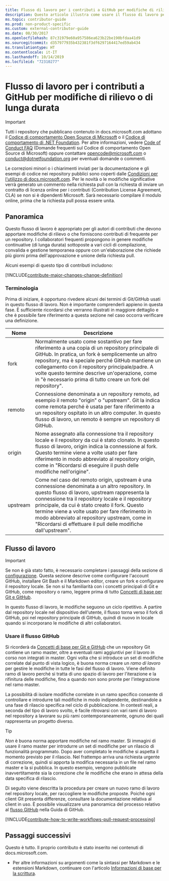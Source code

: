 ```yaml
---
title: Flusso di lavoro per i contributi a GitHub per modifiche di rilievo o di lunga durata
description: Questo articolo illustra come usare il flusso di lavoro per i contributi "di rilievo" per gli articoli di docs.microsoft.com.
ms.topic: contributor-guide
ms.prod: non-product-specific
ms.custom: external-contributor-guide
ms.date: 08/30/2017
ms.openlocfilehash: 87c31979e60a957586ea623b22be190bfdaa41d9
ms.sourcegitcommit: d357977935b432381f3df6297164417ed59ab434
ms.translationtype: HT
ms.contentlocale: it-IT
ms.lasthandoff: 10/14/2019
ms.locfileid: "72310277"
---
```

# <a name="github-contribution-workflow-for-major-or-long-running-changes"></a>Flusso di lavoro per i contributi a GitHub per modifiche di rilievo o di lunga durata

> [!IMPORTANT]
> Tutti i repository che pubblicano contenuto in docs.microsoft.com adottano il [Codice di comportamento Open Source di Microsoft](https://opensource.microsoft.com/codeofconduct/) o il [Codice di comportamento di .NET Foundation](https://dotnetfoundation.org/code-of-conduct). Per altre informazioni, vedere [Code of Conduct FAQ](https://opensource.microsoft.com/codeofconduct/faq/) (Domande frequenti sul Codice di comportamento Open Source di Microsoft) oppure contattare [opencode@microsoft.com](mailto:opencode@microsoft.com) o [conduct@dotnetfoundation.org](mailto:conduct@dotnetfoundation.org) per eventuali domande o commenti.<br>
>
> Le correzioni minori o i chiarimenti inviati per la documentazione e gli esempi di codice nei repository pubblici sono coperti dalle [Condizioni per l'utilizzo di docs.microsoft.com](https://docs.microsoft.com/legal/termsofuse). Per le novità o le modifiche significative verrà generato un commento nella richiesta pull con la richiesta di inviare un contratto di licenza online per i contributi (Contribution License Agreement, CLA) se non si è dipendenti Microsoft. Sarà necessario compilare il modulo online, prima che la richiesta pull possa essere unita.

## <a name="overview"></a>Panoramica

Questo flusso di lavoro è appropriato per gli autori di contributi che devono apportare modifiche di rilievo o che forniscono contributi di frequente per un repository. I collaboratori frequenti propongono in genere modifiche continuative (di lunga durata) sottoposte a vari cicli di compilazione, convalida e gestione temporanea oppure con un'elaborazione che richiede più giorni prima dell'approvazione e unione della richiesta pull.

Alcuni esempi di questo tipo di contributi includono:

[!INCLUDE[contribute-major-changes-change-definition](includes/contribute-how-to-write-workflows-major-change-definition.md)]

### <a name="terminology"></a>Terminologia

Prima di iniziare, è opportuno rivedere alcuni dei termini di Git/GitHub usati in questo flusso di lavoro. Non è importante comprenderli appieno in questa fase. È sufficiente ricordarsi che verranno illustrati in maggiore dettaglio e che è possibile fare riferimento a questa sezione nel caso occorra verificare una definizione.

| Nome | Descrizione |
|-----------|-------------|
|fork|Normalmente usato come sostantivo per fare riferimento a una copia di un repository principale di GitHub. In pratica, un fork è semplicemente un altro repository, ma è speciale perché GitHub mantiene un collegamento con il repository principale/padre. A volte questo termine descrive un'operazione, come in "è necessario prima di tutto creare un fork del repository".|
|remoto|Connessione denominata a un repository remoto, ad esempio il remoto "origin" o "upstream". Git la indica come remota perché è usata per fare riferimento a un repository ospitato in un altro computer. In questo flusso di lavoro, un remoto è sempre un repository di GitHub.|
|origin|Nome assegnato alla connessione tra il repository locale e il repository da cui è stato clonato. In questo flusso di lavoro, origin indica la connessione al fork. Questo termine viene a volte usato per fare riferimento in modo abbreviato al repository origin, come in "Ricordarsi di eseguire il push delle modifiche nell'origine".|
|upstream|Come nel caso del remoto origin, upstream è una connessione denominata a un altro repository. In questo flusso di lavoro, upstream rappresenta la connessione tra il repository locale e il repository principale, da cui è stato creato il fork. Questo termine viene a volte usato per fare riferimento in modo abbreviato al repository upstream, come in "Ricordarsi di effettuare il pull delle modifiche dall'upstream".|

## <a name="workflow"></a>Flusso di lavoro

>[!IMPORTANT]
> Se non è già stato fatto, è necessario completare i passaggi della sezione di [configurazione](get-started-setup-github.md). Questa sezione descrive come configurare l'account GitHub, installare Git Bash e il Markdown editor, creare un fork e configurare il repository locale. Se non si ha familiarità con i concetti principali di Git e GitHub, come repository o ramo, leggere prima di tutto [Concetti di base per Git e GitHub](git-github-fundamentals.md).

In questo flusso di lavoro, le modifiche seguono un ciclo ripetitivo. A partire dal repository locale nel dispositivo dell'utente, il flusso torna verso il fork di GitHub, poi nel repository principale di GitHub, quindi di nuovo in locale quando si incorporano le modifiche di altri collaboratori.

### <a name="use-github-flow"></a>Usare il flusso GitHub

Si ricorderà da [Concetti di base per Git e GitHub](git-github-fundamentals.md#git) che un repository Git contiene un ramo master, oltre a eventuali rami aggiuntivi per il lavoro in corso non integrati in master. Ogni volta che si introduce un set di modifiche correlate dal punto di vista logico, è buona norma creare un *ramo di lavoro* per gestire le modifiche in tutte le fasi del flusso di lavoro. Viene definito ramo di lavoro perché si tratta di uno spazio di lavoro per l'iterazione e la rifinitura delle modifiche, fino a quando non sono pronte per l'integrazione nel ramo master.

La possibilità di isolare modifiche correlate in un ramo specifico consente di controllare e introdurre tali modifiche in modo indipendente, destinandole a una fase di rilascio specifica nel ciclo di pubblicazione. In contesti reali, a seconda del tipo di lavoro svolto, è facile ritrovarsi con vari rami di lavoro nel repository a lavorare su più rami contemporaneamente, ognuno dei quali rappresenta un progetto diverso.

>[!TIP]
>*Non* è buona norma apportare modifiche nel ramo master. Si immagini di usare il ramo master per introdurre un set di modifiche per un rilascio di funzionalità programmato. Dopo aver completato le modifiche si aspetta il momento previsto per il rilascio. Nel frattempo arriva una richiesta urgente di correzione, quindi si apporta la modifica necessaria in un file nel ramo master e la si pubblica. In questo esempio, vengono pubblicate inavvertitamente sia la correzione *che* le modifiche che erano in attesa della data specifica di rilascio.

Di seguito viene descritta la procedura per creare un nuovo ramo di lavoro nel repository locale, per raccogliere le modifiche proposte. Poiché ogni client Git presenta differenze, consultare la documentazione relativa al client in uso. È possibile visualizzare una panoramica del processo relativo al [flusso GitHub](https://guides.github.com/introduction/flow/) nella Guida di GitHub.

[!INCLUDE[contribute-how-to-write-workflows-pull-request-processing](includes/contribute-how-to-write-workflows-pull-request-processing.md)]

## <a name="next-steps"></a>Passaggi successivi

Questo è tutto. Il proprio contributo è stato inserito nei contenuti di docs.microsoft.com.

- Per altre informazioni su argomenti come la sintassi per Markdown e le estensioni Markdown, continuare con l'articolo [Informazioni di base per la scrittura](how-to-write-use-markdown.md).
